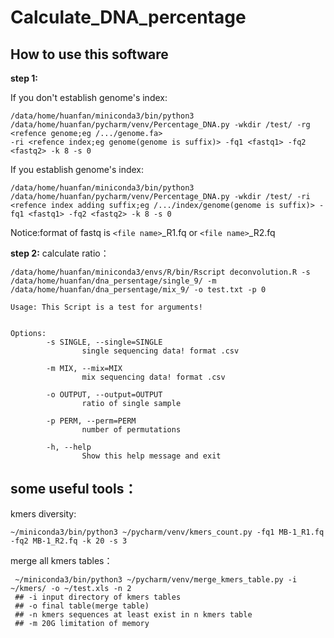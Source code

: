 # Calculate_DNA_percentage
## How to use this software
**step 1:**

If you don't establish genome's index:
```
/data/home/huanfan/miniconda3/bin/python3 /data/home/huanfan/pycharm/venv/Percentage_DNA.py -wkdir /test/ -rg <refence genome;eg /.../genome.fa> 
-ri <refence index;eg genome(genome is suffix)> -fq1 <fastq1> -fq2 <fastq2> -k 8 -s 0
```

If you establish genome's index:
```
/data/home/huanfan/miniconda3/bin/python3 /data/home/huanfan/pycharm/venv/Percentage_DNA.py -wkdir /test/ -ri <refence index adding suffix;eg /.../index/genome(genome is suffix)> -fq1 <fastq1> -fq2 <fastq2> -k 8 -s 0
```
Notice:format of fastq is ```<file name>```_R1.fq or ```<file name>```_R2.fq

**step 2:**
calculate ratio：
```
/data/home/huanfan/miniconda3/envs/R/bin/Rscript deconvolution.R -s /data/home/huanfan/dna_persentage/single_9/ -m /data/home/huanfan/dna_persentage/mix_9/ -o test.txt -p 0

Usage: This Script is a test for arguments!


Options:
        -s SINGLE, --single=SINGLE
                single sequencing data! format .csv

        -m MIX, --mix=MIX
                mix sequencing data! format .csv

        -o OUTPUT, --output=OUTPUT
                ratio of single sample

        -p PERM, --perm=PERM
                number of permutations

        -h, --help
                Show this help message and exit

```

## some useful tools：
kmers diversity:
```
~/miniconda3/bin/python3 ~/pycharm/venv/kmers_count.py -fq1 MB-1_R1.fq -fq2 MB-1_R2.fq -k 20 -s 3
```

merge all kmers tables：
```
 ~/miniconda3/bin/python3 ~/pycharm/venv/merge_kmers_table.py -i ~/kmers/ -o ~/test.xls -n 2
 ## -i input directory of kmers tables
 ## -o final table(merge table)
 ## -n kmers sequences at least exist in n kmers table
 ## -m 20G limitation of memory
```

